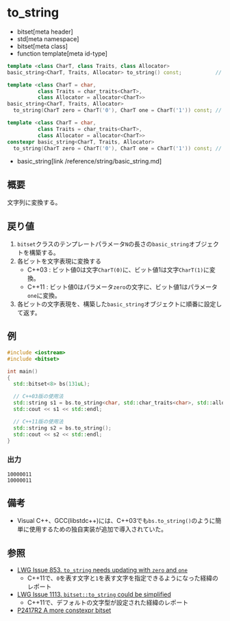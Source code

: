 # to_string
* bitset[meta header]
* std[meta namespace]
* bitset[meta class]
* function template[meta id-type]

```cpp
template <class CharT, class Traits, class Allocator>
basic_string<CharT, Traits, Allocator> to_string() const;           // (1) C++03

template <class CharT = char,
          class Traits = char_traits<CharT>,
          class Allocator = allocator<CharT>>
basic_string<CharT, Traits, Allocator>
  to_string(CharT zero = CharT('0'), CharT one = CharT('1')) const; // (1) C++11

template <class CharT = char,
          class Traits = char_traits<CharT>,
          class Allocator = allocator<CharT>>
constexpr basic_string<CharT, Traits, Allocator>
  to_string(CharT zero = CharT('0'), CharT one = CharT('1')) const; // (1) C++23
```
* basic_string[link /reference/string/basic_string.md]

## 概要
文字列に変換する。


## 戻り値
1. `bitset`クラスのテンプレートパラメータ`N`の長さの`basic_string`オブジェクトを構築する。
2. 各ビットを文字表現に変換する
	- C++03 : ビット値0は文字`CharT(0)`に、ビット値1は文字`CharT(1)`に変換。
	- C++11 : ビット値0はパラメータ`zero`の文字に、ビット値1はパラメータ`one`に変換。
3. 各ビットの文字表現を、構築した`basic_string`オブジェクトに順番に設定して返す。


## 例
```cpp example
#include <iostream>
#include <bitset>

int main()
{
  std::bitset<8> bs(131uL);

  // C++03版の使用法
  std::string s1 = bs.to_string<char, std::char_traits<char>, std::allocator<char>>();
  std::cout << s1 << std::endl;

  // C++11版の使用法
  std::string s2 = bs.to_string();
  std::cout << s2 << std::endl;
}
```

### 出力
```
10000011
10000011
```


## 備考
- Visual C++、GCC(libstdc++)には、C++03でも`bs.to_string()`のように簡単に使用するための独自実装が追加で導入されていた。


## 参照
- [LWG Issue 853. `to_string` needs updating with `zero` and `one`](http://www.open-std.org/jtc1/sc22/wg21/docs/lwg-defects.html#853)
    - C++11で、`0`を表す文字と`1`を表す文字を指定できるようになった経緯のレポート
- [LWG Issue 1113. `bitset::to_string` could be simplified](http://www.open-std.org/jtc1/sc22/wg21/docs/lwg-defects.html#1113)
    - C++11で、デフォルトの文字型が設定された経緯のレポート
- [P2417R2 A more constexpr bitset](https://www.open-std.org/jtc1/sc22/wg21/docs/papers/2022/p2417r2.pdf)
